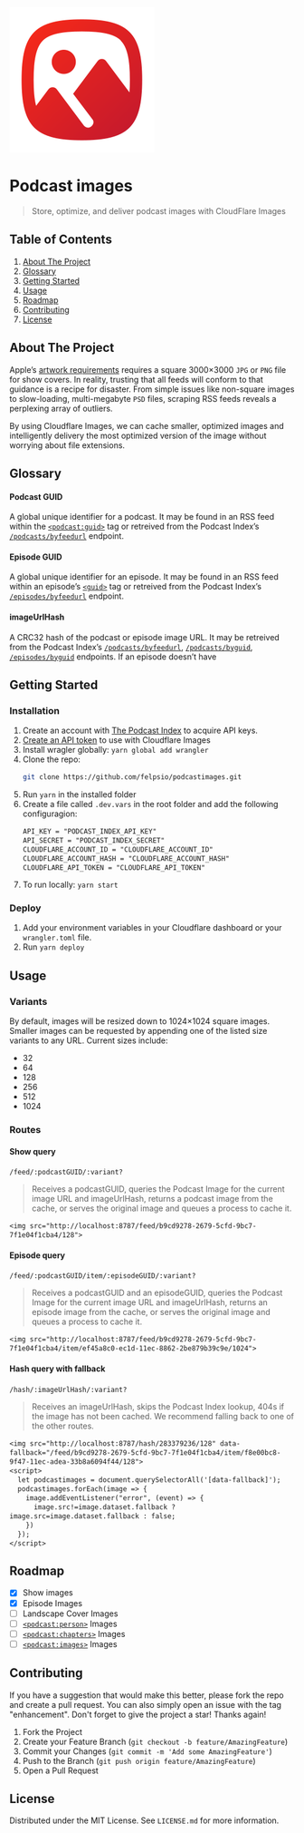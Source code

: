 ![Logo](/logo.svg)
# Podcast images
> Store, optimize, and deliver podcast images with CloudFlare Images

## Table of Contents
1. [About The Project](#about-the-project)
1. [Glossary](#glossary)
1. [Getting Started](#getting-started)
1. [Usage](#usage)
1. [Roadmap](#roadmap)
1. [Contributing](#contributing)
1. [License](#license)

## About The Project
Apple’s [artwork requirements](https://podcasters.apple.com/support/896-artwork-requirements) requires a square 3000×3000 `JPG` or `PNG` file for show covers. In reality, trusting that all feeds will conform to that guidance is a recipe for disaster. From simple issues like non-square images to slow-loading, multi-megabyte `PSD` files, scraping RSS feeds reveals a perplexing array of outliers.

By using Cloudflare Images, we can cache smaller, optimized images and intelligently delivery the most optimized version of the image without worrying about file extensions.

## Glossary

#### Podcast GUID
A global unique identifier for a podcast. It may be found in an RSS feed within the [`<podcast:guid>`](https://github.com/Podcastindex-org/podcast-namespace/blob/main/docs/1.0.md#guid) tag or retreived from the Podcast Index’s [`/podcasts/byfeedurl`](https://podcastindex-org.github.io/docs-api/#get-/podcasts/byfeedurl) endpoint.

#### Episode GUID
A global unique identifier for an episode. It may be found in an RSS feed within an episode’s [`<guid>`](https://podcasters.apple.com/support/837-change-the-rss-feed-url#:~:text=What%E2%80%99s%20an%20episode%20GUID%3F) tag or retreived from the Podcast Index’s [`/episodes/byfeedurl`](https://podcastindex-org.github.io/docs-api/#get-/episodes/byfeedurl) endpoint.

#### imageUrlHash
A CRC32 hash of the podcast or episode image URL. It may be retreived from the Podcast Index’s [`/podcasts/byfeedurl`](https://podcastindex-org.github.io/docs-api/#get-/podcasts/byfeedurl), [`/podcasts/byguid`](https://podcastindex-org.github.io/docs-api/#get-/podcasts/byguid), [`/episodes/byguid`](https://podcastindex-org.github.io/docs-api/#get-/episodes/byguid) endpoints. If an episode doesn’t have 

## Getting Started

### Installation
1. Create an account with [The Podcast Index](https://api.podcastindex.org/signup) to acquire API keys.
1. [Create an API token](https://developers.cloudflare.com/images/cloudflare-images/api-request/) to use with Cloudflare Images
1. Install wragler globally: `yarn global add wrangler`
1. Clone the repo:
   ```sh
   git clone https://github.com/felpsio/podcastimages.git
   ```
1. Run `yarn` in the installed folder
1. Create a file called `.dev.vars` in the root folder and add the following configuragion:
    ```
    API_KEY = "PODCAST_INDEX_API_KEY"
    API_SECRET = "PODCAST_INDEX_SECRET"
    CLOUDFLARE_ACCOUNT_ID = "CLOUDFLARE_ACCOUNT_ID"
    CLOUDFLARE_ACCOUNT_HASH = "CLOUDFLARE_ACCOUNT_HASH"
    CLOUDFLARE_API_TOKEN = "CLOUDFLARE_API_TOKEN"
    ```
1. To run locally: `yarn start`

### Deploy
1. Add your environment variables in your Cloudflare dashboard or your `wrangler.toml` file.
1. Run `yarn deploy`

## Usage

### Variants

By default, images will be resized down to 1024×1024 square images. Smaller images can be requested by appending one of the listed size variants to any URL. Current sizes include: 
* 32
* 64
* 128
* 256
* 512
* 1024

### Routes

#### Show query
`/feed/:podcastGUID/:variant?`
> Receives a podcastGUID, queries the Podcast Image for the current image URL and imageUrlHash, returns a podcast image from the cache, or serves the original image and queues a process to cache it.
```
<img src="http://localhost:8787/feed/b9cd9278-2679-5cfd-9bc7-7f1e04f1cba4/128">
```

#### Episode query
`/feed/:podcastGUID/item/:episodeGUID/:variant?`
> Receives a podcastGUID and an episodeGUID, queries the Podcast Image for the current image URL and imageUrlHash, returns an episode image from the cache, or serves the original image and queues a process to cache it.
```
<img src="http://localhost:8787/feed/b9cd9278-2679-5cfd-9bc7-7f1e04f1cba4/item/ef45a8c0-ec1d-11ec-8862-2be879b39c9e/1024">
```

#### Hash query with fallback
`/hash/:imageUrlHash/:variant?`
> Receives an imageUrlHash, skips the Podcast Index lookup, 404s if the image has not been cached. We recommend falling back to one of the other routes.
```
<img src="http://localhost:8787/hash/283379236/128" data-fallback="/feed/b9cd9278-2679-5cfd-9bc7-7f1e04f1cba4/item/f8e00bc8-9f47-11ec-adea-33b8a6094f44/128">
<script>
  let podcastimages = document.querySelectorAll('[data-fallback]');
  podcastimages.forEach(image => {
    image.addEventListener("error", (event) => {
      image.src!=image.dataset.fallback ? image.src=image.dataset.fallback : false;
    })
  });
</script>
```

## Roadmap
- [x] Show images
- [x] Episode Images
- [ ] Landscape Cover Images
- [ ] [`<podcast:person>`](https://github.com/Podcastindex-org/podcast-namespace/blob/main/docs/1.0.md#person) Images
- [ ] [`<podcast:chapters>`](https://github.com/Podcastindex-org/podcast-namespace/blob/main/chapters/jsonChapters.md#json-chapters-format) Images
- [ ] [`<podcast:images>`](https://github.com/Podcastindex-org/podcast-namespace/blob/main/docs/1.0.md#images) Images

## Contributing
If you have a suggestion that would make this better, please fork the repo and create a pull request. You can also simply open an issue with the tag "enhancement".
Don't forget to give the project a star! Thanks again!

1. Fork the Project
2. Create your Feature Branch (`git checkout -b feature/AmazingFeature`)
3. Commit your Changes (`git commit -m 'Add some AmazingFeature'`)
4. Push to the Branch (`git push origin feature/AmazingFeature`)
5. Open a Pull Request

## License
Distributed under the MIT License. See `LICENSE.md` for more information.
